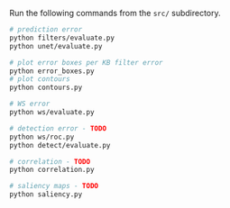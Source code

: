 
Run the following commands from the `src/` subdirectory.

```bash
# prediction error
python filters/evaluate.py
python unet/evaluate.py

# plot error boxes per KB filter error
python error_boxes.py
# plot contours
python contours.py

# WS error
python ws/evaluate.py

# detection error - TODO
python ws/roc.py
python detect/evaluate.py

# correlation - TODO
python correlation.py

# saliency maps - TODO
python saliency.py
```
